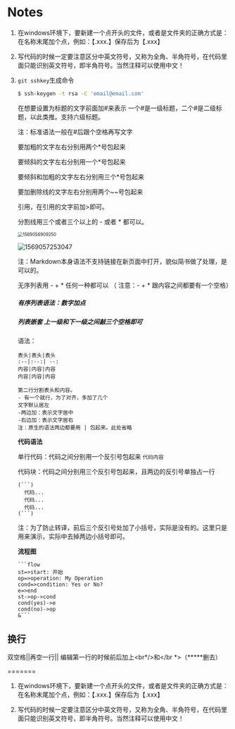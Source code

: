 # Notes
1. 在windows环境下，要新建一个点开头的文件，或者是文件夹的正确方式是：在名称末尾加个点，例如：【.xxx.】保存后为【.xxx】  

2. 写代码的时候一定要注意区分中英文符号，又称为全角、半角符号，在代码里面只能识别英文符号，即半角符号。当然注释可以使用中文！  

3. `git sshkey`生成命令

   ```bash
   $ ssh-keygen -t rsa -C 'email@email.com'
   ```

   在想要设置为标题的文字前面加#来表示
   一个#是一级标题，二个#是二级标题，以此类推。支持六级标题。  
   
   注：标准语法一般在#后跟个空格再写文字
   
   要加粗的文字左右分别用两个*号包起来  
   
   要倾斜的文字左右分别用一个*号包起来  
   
   要倾斜和加粗的文字左右分别用三个*号包起来  
   
   要加删除线的文字左右分别用两个~~号包起来  
   
   引用，在引用的文字前加>即可。  
   
   分割线用三个或者三个以上的 - 或者 * 都可以。  
   
   <img src="C:\Users\DELL\AppData\Roaming\Typora\typora-user-images\1569056909250.png" alt="1569056909250" style="zoom: 70%;" />  
   
   ![1569057253047](C:\Users\DELL\AppData\Roaming\Typora\typora-user-images\1569057253047.png)  
   
   注：Markdown本身语法不支持链接在新页面中打开，貌似简书做了处理，是可以的。  
   
   无序列表用 - + * 任何一种都可以 （ 注意：- + * 跟内容之间都要有一个空格）  
   
   ##### 有序列表语法：数字加点  
   
   ##### 列表嵌套  上一级和下一级之间敲三个空格即可  
   
   
   
   语法：
   
   ```
   表头|表头|表头
   :--|:--:| --:
   内容|内容|内容
   内容|内容|内容
   ```
   
   ```
   第二行分割表头和内容。
   - 有一个就行，为了对齐，多加了几个
   文字默认居左
   -两边加：表示文字居中
   -右边加：表示文字居右
   注：原生的语法两边都要用 | 包起来。此处省略
   ```
   
   **代码语法**  
   
   单行代码：代码之间分别用一个反引号包起来   `代码内容`
   
   代码块：代码之间分别用三个反引号包起来，且两边的反引号单独占一行
   
   ```
   (```)
     代码...
     代码...
     代码...
   (```)
   ```
   
   注：为了防止转译，前后三个反引号处加了小括号，实际是没有的。这里只是用来演示，实际中去掉两边小括号即可。
   
   **流程图**
   
   ```
   ​```flow
   st=>start: 开始
   op=>operation: My Operation
   cond=>condition: Yes or No?
   e=>end
   st->op->cond
   cond(yes)->e
   cond(no)->op
   &```
   ```

## 换行

双空格||再空一行|| 编辑第一行的时候前后加上<br*/>和</br *>（*****删去）

=======

1. 在windows环境下，要新建一个点开头的文件，或者是文件夹的正确方式是：在名称末尾加个点，例如：【.xxx.】保存后为【.xxx】  

2. 写代码的时候一定要注意区分中英文符号，又称为全角、半角符号，在代码里面只能识别英文符号，即半角符号。当然注释可以使用中文！  
